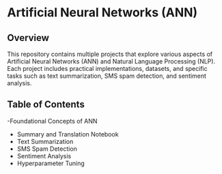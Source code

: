 # Artificial Neural Networks (ANN) 

## Overview

This repository contains multiple projects that explore various aspects of Artificial Neural Networks (ANN) and Natural Language Processing (NLP). Each project includes practical implementations, datasets, and specific tasks such as text summarization, SMS spam detection, and sentiment analysis.

## Table of Contents

-Foundational Concepts of ANN
- Summary and Translation Notebook
- Text Summarization
- SMS Spam Detection
- Sentiment Analysis
- Hyperparameter Tuning
  

